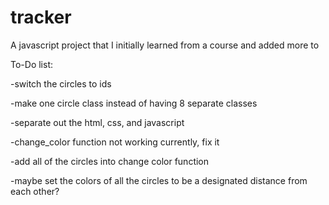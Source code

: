 # tracker
A javascript project that I initially learned from a course and added more to

To-Do list: 

-switch the circles to ids 

-make one circle class instead of having 8 separate classes

-separate out the html, css, and javascript

-change_color function not working currently, fix it

-add all of the circles into change color function

-maybe set the colors of all the circles to be a designated distance from each other?
